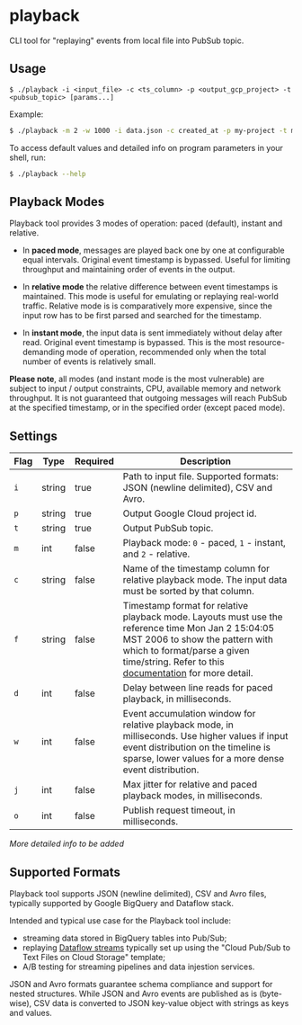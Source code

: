 # playback

CLI tool for "replaying" events from local file into PubSub topic.

## Usage

```
$ ./playback -i <input_file> -c <ts_column> -p <output_gcp_project> -t <pubsub_topic> [params...] 
```

Example:

```bash
$ ./playback -m 2 -w 1000 -i data.json -c created_at -p my-project -t my-topic 
``` 

To access default values and detailed info on program parameters in your shell, run:  

```bash
$ ./playback --help
```

## Playback Modes

Playback tool provides 3 modes of operation: paced (default), instant and relative. 

- In **paced mode**, messages are played back one by one at configurable equal intervals. Original event timestamp is bypassed. Useful for limiting throughput and maintaining order of events in the output.

- In **relative mode** the relative difference between event timestamps is maintained. This mode is useful for emulating or replaying real-world traffic. Relative mode is is comparatively more expensive, since the input row has to be first parsed and searched for the timestamp.   

- In **instant mode**, the input data is sent immediately without delay after read. Original event timestamp is bypassed. This is the most resource-demanding mode of operation, recommended only when the total number of events is relatively small. 

**Please note**, all modes (and instant mode is the most vulnerable) are subject to input / output constraints, CPU, available memory and network throughput. It is not guaranteed that outgoing messages will reach PubSub at the specified timestamp, or in the specified order (except paced mode).

## Settings

| Flag | Type | Required | Description |
|------|------|----------|-------------|
| `i` | string | true | Path to input file. Supported formats: JSON (newline delimited), CSV and Avro.
| `p` | string | true | Output Google Cloud project id. |
| `t` | string | true | Output PubSub topic. |
| `m` | int | false | Playback mode: `0` - paced, `1` - instant, and `2` - relative. |
| `c` | string | false | Name of the timestamp column for relative playback mode. The input data must be sorted by that column. |
| `f` | string | false | Timestamp format for relative playback mode. Layouts must use the reference time Mon Jan 2 15:04:05 MST 2006 to show the pattern with which to format/parse a given time/string. Refer to this [documentation](https://golang.org/pkg/time/#pkg-constants) for more detail. |
| `d` | int | false | Delay between line reads for paced playback, in milliseconds. | 
| `w` | int | false | Event accumulation window for relative playback mode, in milliseconds. Use higher values if input event distribution on the timeline is sparse, lower values for a more dense event distribution. |
| `j` | int | false | Max jitter for relative and paced playback modes, in milliseconds. | 
| `o` | int | false | Publish request timeout, in milliseconds. |

_More detailed info to be added_

## Supported Formats

Playback tool supports JSON (newline delimited), CSV and Avro files, typically supported by Google BigQuery and Dataflow stack.

Intended and typical use case for the Playback tool include:
 - streaming data stored in BigQuery tables into Pub/Sub;
 - replaying [Dataflow streams](https://console.cloud.google.com/dataflow/createjob) typically set up using the "Cloud Pub/Sub to Text Files on Cloud Storage" template;
 - A/B testing for streaming pipelines and data injestion services.    

JSON and Avro formats guarantee schema compliance and support for nested structures. While JSON and Avro events are published as is (byte-wise), CSV data is converted to JSON key-value object with strings as keys and values.

